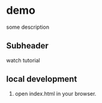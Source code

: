 # demo

some description

## Subheader

watch tutorial

## local development

1. open index.html in your browser.


